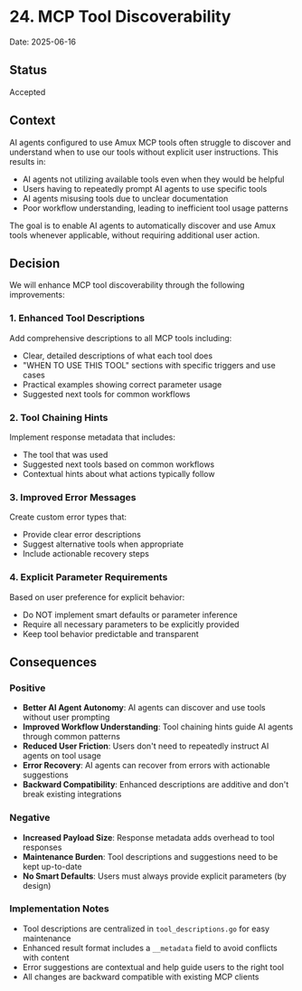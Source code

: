# 24. MCP Tool Discoverability

Date: 2025-06-16

## Status

Accepted

## Context

AI agents configured to use Amux MCP tools often struggle to discover and understand when to use our tools without explicit user instructions. This results in:

- AI agents not utilizing available tools even when they would be helpful
- Users having to repeatedly prompt AI agents to use specific tools
- AI agents misusing tools due to unclear documentation
- Poor workflow understanding, leading to inefficient tool usage patterns

The goal is to enable AI agents to automatically discover and use Amux tools whenever applicable, without requiring additional user action.

## Decision

We will enhance MCP tool discoverability through the following improvements:

### 1. Enhanced Tool Descriptions

Add comprehensive descriptions to all MCP tools including:
- Clear, detailed descriptions of what each tool does
- "WHEN TO USE THIS TOOL" sections with specific triggers and use cases
- Practical examples showing correct parameter usage
- Suggested next tools for common workflows

### 2. Tool Chaining Hints

Implement response metadata that includes:
- The tool that was used
- Suggested next tools based on common workflows
- Contextual hints about what actions typically follow

### 3. Improved Error Messages

Create custom error types that:
- Provide clear error descriptions
- Suggest alternative tools when appropriate
- Include actionable recovery steps

### 4. Explicit Parameter Requirements

Based on user preference for explicit behavior:
- Do NOT implement smart defaults or parameter inference
- Require all necessary parameters to be explicitly provided
- Keep tool behavior predictable and transparent

## Consequences

### Positive

- **Better AI Agent Autonomy**: AI agents can discover and use tools without user prompting
- **Improved Workflow Understanding**: Tool chaining hints guide AI agents through common patterns
- **Reduced User Friction**: Users don't need to repeatedly instruct AI agents on tool usage
- **Error Recovery**: AI agents can recover from errors with actionable suggestions
- **Backward Compatibility**: Enhanced descriptions are additive and don't break existing integrations

### Negative

- **Increased Payload Size**: Response metadata adds overhead to tool responses
- **Maintenance Burden**: Tool descriptions and suggestions need to be kept up-to-date
- **No Smart Defaults**: Users must always provide explicit parameters (by design)

### Implementation Notes

- Tool descriptions are centralized in `tool_descriptions.go` for easy maintenance
- Enhanced result format includes a `__metadata` field to avoid conflicts with content
- Error suggestions are contextual and help guide users to the right tool
- All changes are backward compatible with existing MCP clients
